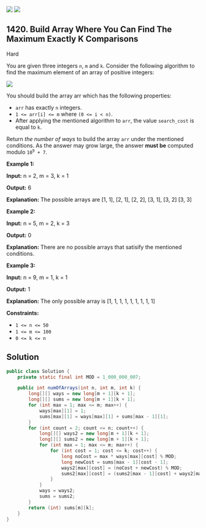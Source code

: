 [![](https://img.shields.io/github/stars/javadev/LeetCode-in-Java?label=Stars&style=flat-square)](https://github.com/javadev/LeetCode-in-Java)
[![](https://img.shields.io/github/forks/javadev/LeetCode-in-Java?label=Fork%20me%20on%20GitHub%20&style=flat-square)](https://github.com/javadev/LeetCode-in-Java/fork)

## 1420\. Build Array Where You Can Find The Maximum Exactly K Comparisons

Hard

You are given three integers `n`, `m` and `k`. Consider the following algorithm to find the maximum element of an array of positive integers:

![](https://assets.leetcode.com/uploads/2020/04/02/e.png)

You should build the array arr which has the following properties:

*   `arr` has exactly `n` integers.
*   `1 <= arr[i] <= m` where `(0 <= i < n)`.
*   After applying the mentioned algorithm to `arr`, the value `search_cost` is equal to `k`.

Return _the number of ways_ to build the array `arr` under the mentioned conditions. As the answer may grow large, the answer **must be** computed modulo <code>10<sup>9</sup> + 7</code>.

**Example 1:**

**Input:** n = 2, m = 3, k = 1

**Output:** 6

**Explanation:** The possible arrays are [1, 1], [2, 1], [2, 2], [3, 1], [3, 2] [3, 3]

**Example 2:**

**Input:** n = 5, m = 2, k = 3

**Output:** 0

**Explanation:** There are no possible arrays that satisify the mentioned conditions.

**Example 3:**

**Input:** n = 9, m = 1, k = 1

**Output:** 1

**Explanation:** The only possible array is [1, 1, 1, 1, 1, 1, 1, 1, 1]

**Constraints:**

*   `1 <= n <= 50`
*   `1 <= m <= 100`
*   `0 <= k <= n`

## Solution

```java
public class Solution {
    private static final int MOD = 1_000_000_007;

    public int numOfArrays(int n, int m, int k) {
        long[][] ways = new long[m + 1][k + 1];
        long[][] sums = new long[m + 1][k + 1];
        for (int max = 1; max <= m; max++) {
            ways[max][1] = 1;
            sums[max][1] = ways[max][1] + sums[max - 1][1];
        }
        for (int count = 2; count <= n; count++) {
            long[][] ways2 = new long[m + 1][k + 1];
            long[][] sums2 = new long[m + 1][k + 1];
            for (int max = 1; max <= m; max++) {
                for (int cost = 1; cost <= k; cost++) {
                    long noCost = max * ways[max][cost] % MOD;
                    long newCost = sums[max - 1][cost - 1];
                    ways2[max][cost] = (noCost + newCost) % MOD;
                    sums2[max][cost] = (sums2[max - 1][cost] + ways2[max][cost]) % MOD;
                }
            }
            ways = ways2;
            sums = sums2;
        }
        return (int) sums[m][k];
    }
}
```